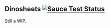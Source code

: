 ## Dinosheets [![Sauce Test Status](https://saucelabs.com/browser-matrix/timmyce.svg)](https://saucelabs.com/u/timmyce)

Still a WIP.